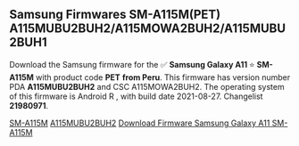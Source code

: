 <h2>Samsung Firmwares SM-A115M(PET) A115MUBU2BUH2/A115MOWA2BUH2/A115MUBU2BUH1</h2>
Download the Samsung firmware for the ✅ <strong>Samsung Galaxy A11 </strong> ⭐ <strong>SM-A115M</strong> with product code <strong>PET</strong> <strong> from Peru</strong>. This firmware has version number PDA <strong>A115MUBU2BUH2</strong> and CSC A115MOWA2BUH2. The operating system of this firmware is Android R , with build date 2021-08-27. Changelist <strong>21980971</strong>.


[SM-A115M](https://samfirm.shop/samsung/model/SM-A115M)
[A115MUBU2BUH2](https://samfirm.shop/samsung/pda/A115MUBU2BUH2)
[Download Firmware Samsung Galaxy A11 SM-A115M](https://samfirm.shop/samsung/firmware/451649)
